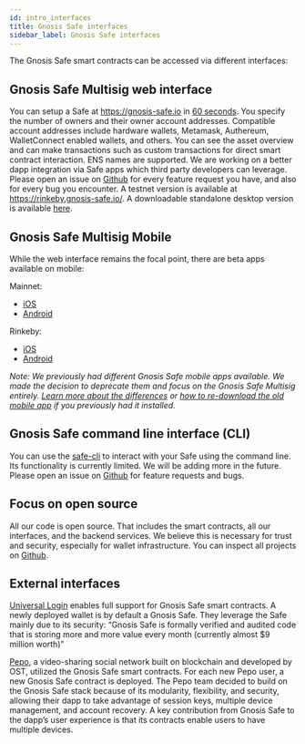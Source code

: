 ```yaml
---
id: intro_interfaces
title: Gnosis Safe interfaces
sidebar_label: Gnosis Safe interfaces
---
```


The Gnosis Safe smart contracts can be accessed via different interfaces:

## Gnosis Safe Multisig web interface

You can setup a Safe at https://gnosis-safe.io in [60 seconds](https://twitter.com/econoar/status/1194731123340763136?s=20). You specify the number of owners and their owner account addresses. Compatible account addresses include hardware wallets, Metamask, Authereum, WalletConnect enabled wallets, and others. You can see the asset overview and can make transactions such as custom transactions for direct smart contract interaction. ENS names are supported. We are working on a better dapp integration via Safe apps which third party developers can leverage. Please open an issue on [Github](https://github.com/gnosis/safe-react/issues/) for every feature request you have, and also for every bug you encounter. A testnet version is available at https://rinkeby.gnosis-safe.io/. A downloadable standalone desktop version is available [here](https://github.com/gnosis/safe-react/releases).

## Gnosis Safe Multisig Mobile

While the web interface remains the focal point, there are beta apps available on mobile:

Mainnet:
- [iOS](https://testflight.apple.com/join/c6k0CIUk)
- [Android](https://appdistribution.firebase.dev/i/401cf2ea8afd6ed8)

Rinkeby:
- [iOS](https://testflight.apple.com/join/U8NviSFl)
- [Android](https://appdistribution.firebase.dev/i/8ecc0367c2001086)

*Note: We previously had different Gnosis Safe mobile apps available. We made the decision to deprecate them and focus on the Gnosis Safe Multisig entirely. [Learn more about the differences](https://help.gnosis-safe.io/en/articles/4100541-gnosis-safe-multisig-vs-legacy-safe-mobile-app) or [how to re-download the old mobile app](https://help.gnosis-safe.io/en/articles/4290400-how-to-re-download-the-legacy-gnosis-safe-mobile-app) if you previously had it installed.*

## Gnosis Safe command line interface (CLI)

You can use the [safe-cli](https://github.com/gnosis/safe-cli/) to interact with your Safe using the command line. Its functionality is currently limited. We will be adding more in the future. Please open an issue on [Github](https://github.com/gnosis/safe-cli/issues/) for feature requests and bugs.

## Focus on open source

All our code is open source. That includes the smart contracts, all our interfaces, and the backend services. We believe this is necessary for trust and security, especially for wallet infrastructure. You can inspect all projects on [Github](https://github.com/gnosis?q=safe).

## External interfaces

[Universal Login](https://medium.com/universal-ethereum/universal-login-beta-3-gnosis-safe-support-more-9b72be0e01f8) enables full support for Gnosis Safe smart contracts. A newly deployed wallet is by default a Gnosis Safe. They leverage the Safe mainly due to its security: “Gnosis Safe is formally verified and audited code that is storing more and more value every month (currently almost $9 million worth)”

[Pepo](https://blog.gnosis.pm/network-effects-gnosis-safe-and-pepo-the-new-dapp-for-the-crypto-community-3b8160e62898), a video-sharing social network built on blockchain and developed by OST, utilized the Gnosis Safe smart contracts. For each new Pepo user, a new Gnosis Safe contract is deployed. The Pepo team decided to build on the Gnosis Safe stack because of its modularity, flexibility, and security, allowing their dapp to take advantage of session keys, multiple device management, and account recovery. A key contribution from Gnosis Safe to the dapp’s user experience is that its contracts enable users to have multiple devices.